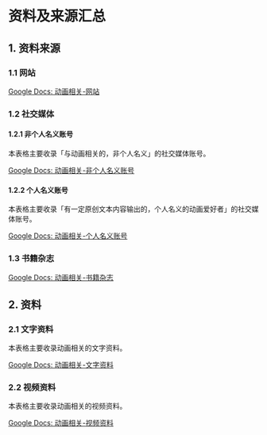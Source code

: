 # 资料及来源汇总

## 1. 资料来源

### 1.1 网站

[Google Docs: 动画相关-网站](https://docs.google.com/spreadsheets/d/15Kt9ZxTsik_vu3CGWs6bcnHvo2IvWBOLLYm0cvy_k2E/edit?usp=sharing)

### 1.2 社交媒体

#### 1.2.1 非个人名义账号

本表格主要收录「与动画相关的，非个人名义」的社交媒体账号。

[Google Docs: 动画相关-非个人名义账号](https://docs.google.com/spreadsheets/d/1je0IABXkWa61r2HSWuU0sYkLQP8Y8XkGif5jIpbEhx4/edit?usp=sharing)

#### 1.2.2 个人名义账号

本表格主要收录「有一定原创文本内容输出的，个人名义的动画爱好者」的社交媒体账号。

[Google Docs: 动画相关-个人名义账号](https://docs.google.com/spreadsheets/d/1mF_fTHge-zVFNL36lFtWO2Ou2lHvjahMwk4NS2Shkr0/edit?usp=sharing)

### 1.3 书籍杂志

[Google Docs: 动画相关-书籍杂志](https://docs.google.com/spreadsheets/d/1gJ0Rm9wm_oIlHPkXxu6iRNukag-t_vXF0GOorgzXKSM/edit?usp=sharing)

## 2. 资料

### 2.1 文字资料

本表格主要收录动画相关的文字资料。

[Google Docs: 动画相关-文字资料](https://docs.google.com/spreadsheets/d/1dujxXuQWVvnekL6UXvO4iEWbDR7uMVPn3b4lzLd8V7A/edit?usp=sharing)

### 2.2 视频资料

本表格主要收录动画相关的视频资料。

[Google Docs: 动画相关-视频资料](https://docs.google.com/spreadsheets/d/1Ma5A4IrOIgdZu7DyTB9OqIxuO3682D4DGxQheRcQVSw/edit?usp=sharing)